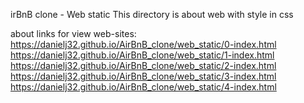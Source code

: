 irBnB clone - Web static
This directory is about web with style in css

about links for view web-sites:
https://danielj32.github.io/AirBnB_clone/web_static/0-index.html https://danielj32.github.io/AirBnB_clone/web_static/1-index.html https://danielj32.github.io/AirBnB_clone/web_static/2-index.html https://danielj32.github.io/AirBnB_clone/web_static/3-index.html https://danielj32.github.io/AirBnB_clone/web_static/4-index.html

